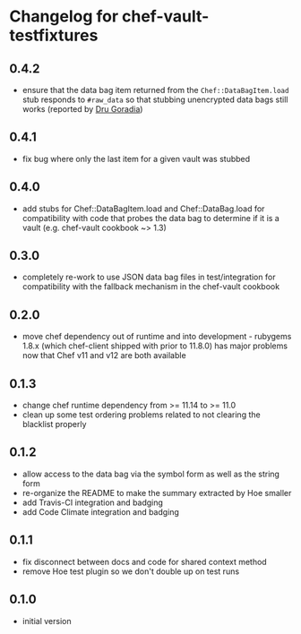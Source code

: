 # Changelog for chef-vault-testfixtures

## 0.4.2

* ensure that the data bag item returned from the `Chef::DataBagItem.load` stub responds to `#raw_data` so that stubbing unencrypted data bags still works (reported by [Dru Goradia](https://github.com/dgoradia-atlas))

## 0.4.1

* fix bug where only the last item for a given vault was stubbed

## 0.4.0

* add stubs for Chef::DataBagItem.load and Chef::DataBag.load for compatibility with code that probes the data bag to determine if it is a vault (e.g. chef-vault cookbook ~> 1.3)

## 0.3.0

* completely re-work to use JSON data bag files in test/integration for compatibility with the fallback mechanism in the chef-vault cookbook

## 0.2.0

* move chef dependency out of runtime and into development - rubygems 1.8.x (which chef-client shipped with prior to 11.8.0) has major problems now that Chef v11 and v12 are both available

## 0.1.3

* change chef runtime dependency from >= 11.14 to >= 11.0
* clean up some test ordering problems related to not clearing the blacklist properly

## 0.1.2

* allow access to the data bag via the symbol form as well as the string form
* re-organize the README to make the summary extracted by Hoe smaller
* add Travis-CI integration and badging
* add Code Climate integration and badging

## 0.1.1

* fix disconnect between docs and code for shared context method
* remove Hoe test plugin so we don't double up on test runs

## 0.1.0

* initial version
